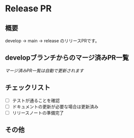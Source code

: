 # Release PR

## 概要
develop → main → release のリリースPRです。

## developブランチからのマージ済みPR一覧
<!-- MERGED_PRS_LIST -->
*マージ済みPR一覧は自動で更新されます*
<!-- /MERGED_PRS_LIST -->

## チェックリスト
- [ ] テストが通ることを確認
- [ ] ドキュメントの更新が必要な場合は更新済み
- [ ] リリースノートの準備完了

## その他
<!-- 追加の情報があれば記載 -->